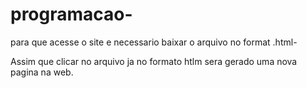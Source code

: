 # programacao-
para que acesse o site e necessario baixar o arquivo no format .html-

Assim que clicar no arquivo ja no formato htlm sera gerado uma nova pagina na web.
